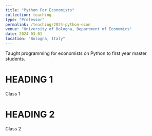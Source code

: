 ```yaml
---
title: "Python For Economists"
collection: teaching
type: "Professor"
permalink: /teaching/2024-python-econ
venue: "University of Bologna, Department of Economics"
date: 2024-03-01
location: "Bologna, Italy"
---
```


Taught programming for economists on Python to first year master students.

HEADING 1
===========

Class 1

HEADING 2
===========

Class 2